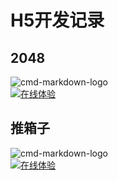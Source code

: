 # H5开发记录
## 2048  
![cmd-markdown-logo](http://45.32.248.21:10/staitc/logo/2048.png)  
[![在线体验](http://45.32.248.21:10/staitc/logo/2048.png)](http://45.32.248.21:10/static/zhangbiao/index.htm)
## 推箱子
![cmd-markdown-logo](http://45.32.248.21:10/staitc/logo/tuixiangzi.png)  
[![在线体验](http://45.32.248.21:10/staitc/logo/tuixiangzi.png)](http://45.32.248.21:10/static/page/推箱子.html)
